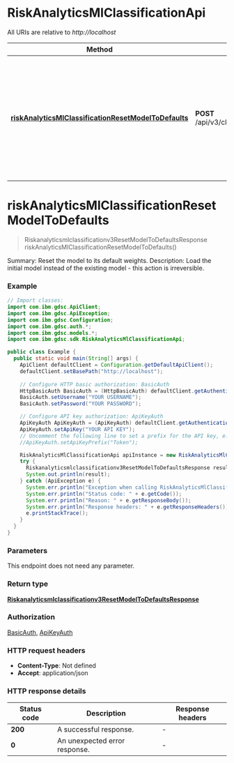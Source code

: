 # RiskAnalyticsMlClassificationApi

All URIs are relative to *http://localhost*

| Method | HTTP request | Description |
|------------- | ------------- | -------------|
| [**riskAnalyticsMlClassificationResetModelToDefaults**](RiskAnalyticsMlClassificationApi.md#riskAnalyticsMlClassificationResetModelToDefaults) | **POST** /api/v3/classification/ml/models/reset | Summary: Reset the model to its default weights. Description: Load the initial model instead of the existing model - this action is irreversible. |


<a id="riskAnalyticsMlClassificationResetModelToDefaults"></a>
# **riskAnalyticsMlClassificationResetModelToDefaults**
> Riskanalyticsmlclassificationv3ResetModelToDefaultsResponse riskAnalyticsMlClassificationResetModelToDefaults()

Summary: Reset the model to its default weights. Description: Load the initial model instead of the existing model - this action is irreversible.

### Example
```java
// Import classes:
import com.ibm.gdsc.ApiClient;
import com.ibm.gdsc.ApiException;
import com.ibm.gdsc.Configuration;
import com.ibm.gdsc.auth.*;
import com.ibm.gdsc.models.*;
import com.ibm.gdsc.sdk.RiskAnalyticsMlClassificationApi;

public class Example {
  public static void main(String[] args) {
    ApiClient defaultClient = Configuration.getDefaultApiClient();
    defaultClient.setBasePath("http://localhost");
    
    // Configure HTTP basic authorization: BasicAuth
    HttpBasicAuth BasicAuth = (HttpBasicAuth) defaultClient.getAuthentication("BasicAuth");
    BasicAuth.setUsername("YOUR USERNAME");
    BasicAuth.setPassword("YOUR PASSWORD");

    // Configure API key authorization: ApiKeyAuth
    ApiKeyAuth ApiKeyAuth = (ApiKeyAuth) defaultClient.getAuthentication("ApiKeyAuth");
    ApiKeyAuth.setApiKey("YOUR API KEY");
    // Uncomment the following line to set a prefix for the API key, e.g. "Token" (defaults to null)
    //ApiKeyAuth.setApiKeyPrefix("Token");

    RiskAnalyticsMlClassificationApi apiInstance = new RiskAnalyticsMlClassificationApi(defaultClient);
    try {
      Riskanalyticsmlclassificationv3ResetModelToDefaultsResponse result = apiInstance.riskAnalyticsMlClassificationResetModelToDefaults();
      System.out.println(result);
    } catch (ApiException e) {
      System.err.println("Exception when calling RiskAnalyticsMlClassificationApi#riskAnalyticsMlClassificationResetModelToDefaults");
      System.err.println("Status code: " + e.getCode());
      System.err.println("Reason: " + e.getResponseBody());
      System.err.println("Response headers: " + e.getResponseHeaders());
      e.printStackTrace();
    }
  }
}
```

### Parameters
This endpoint does not need any parameter.

### Return type

[**Riskanalyticsmlclassificationv3ResetModelToDefaultsResponse**](Riskanalyticsmlclassificationv3ResetModelToDefaultsResponse.md)

### Authorization

[BasicAuth](../README.md#BasicAuth), [ApiKeyAuth](../README.md#ApiKeyAuth)

### HTTP request headers

 - **Content-Type**: Not defined
 - **Accept**: application/json

### HTTP response details
| Status code | Description | Response headers |
|-------------|-------------|------------------|
| **200** | A successful response. |  -  |
| **0** | An unexpected error response. |  -  |


